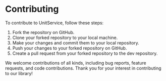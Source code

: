 # Contributing

To contribute to UnitService, follow these steps:

1. Fork the repository on GitHub.
2. Clone your forked repository to your local machine.
3. Make your changes and commit them to your local repository.
4. Push your changes to your forked repository on GitHub.
5. Create a pull request from your forked repository to the dev repository.

We welcome contributions of all kinds, including bug reports, feature requests, and code contributions. Thank you for your interest in contributing to our library!